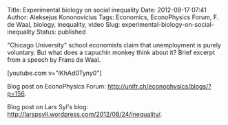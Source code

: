 Title: Experimental biology on social inequality
Date: 2012-09-17 07:41
Author: Aleksejus Kononovicius
Tags: Economics, EconoPhysics Forum, F. de Waal, biology, inequality, video
Slug: experimental-biology-on-social-inequality
Status: published

"Chicago
University" school economists claim that unemployment is purely
voluntary. But what does a capuchin monkey think about it? Brief excerpt
from a speech by Frans de Waal.

[youtube.com v="lKhAd0Tyny0"]

Blog post on EconoPhysics Forum:
<http://unifr.ch/econophysics/blogs/?p=156>.

Blog post on Lars Syl's blog:
<http://larspsyll.wordpress.com/2012/08/24/inequality/>.
